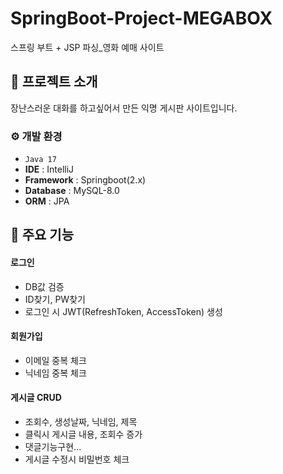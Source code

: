 # SpringBoot-Project-MEGABOX
스프링 부트 + JSP 파싱_영화 예매 사이트


## 📝 프로젝트 소개
장난스러운 대화를 하고싶어서 만든 익명 게시판 사이트입니다. 
<br>

### ⚙️ 개발 환경
- `Java 17`
- **IDE** : IntelliJ
- **Framework** : Springboot(2.x)
- **Database** : MySQL-8.0
- **ORM** : JPA

## 📌 주요 기능
#### 로그인 
- DB값 검증
- ID찾기, PW찾기
- 로그인 시 JWT(RefreshToken, AccessToken) 생성

#### 회원가입
- 이메일 중복 체크
- 닉네임 중복 체크

#### 게시글 CRUD
- 조회수, 생성날짜, 닉네임, 제목
- 클릭시 게시글 내용, 조회수 증가
- 댓글기능구현...
- 게시글 수정시 비밀번호 체크

